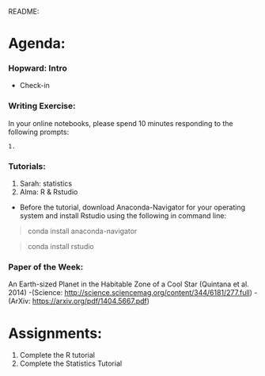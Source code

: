 README:
# Agenda:

### Hopward: Intro
- Check-in

### Writing Exercise: 
In your online notebooks, please spend 10 minutes responding to the following prompts:

    1. 
    
### Tutorials:
1. Sarah: statistics
2. Alma: R & Rstudio 
- Before the tutorial, download Anaconda-Navigator for your operating system and install Rstudio using the following in command line:
> conda install anaconda-navigator

> conda install rstudio

### Paper of the Week:
An Earth-sized Planet in the Habitable Zone of a Cool Star (Quintana et al. 2014)
-(Science: http://science.sciencemag.org/content/344/6181/277.full)
-(ArXiv: https://arxiv.org/pdf/1404.5667.pdf)

# Assignments:

1. Complete the R tutorial
2. Complete the Statistics Tutorial
